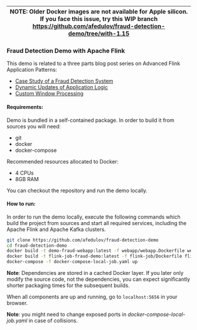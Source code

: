 | NOTE: Older Docker images are not available for Apple silicon. If you face this issue, try this WIP branch https://github.com/afedulov/fraud-detection-demo/tree/with-1.15|
| --- |

### Fraud Detection Demo with Apache Flink

This demo is related to a three parts blog post series on Advanced Flink Application Patterns:
- [Case Study of a Fraud Detection System](https://flink.apache.org/2020/01/15/advanced-flink-application-patterns-vol.1-case-study-of-a-fraud-detection-system/)
- [Dynamic Updates of Application Logic](https://flink.apache.org/2020/03/24/advanced-flink-application-patterns-vol.2-dynamic-updates-of-application-logic/)
- [Custom Window Processing](https://flink.apache.org/2020/07/30/advanced-flink-application-patterns-vol.3-custom-window-processing/)

#### Requirements:
Demo is bundled in a self-contained package. In order to build it from sources you will need:

 - git
 - docker
 - docker-compose

 Recommended resources allocated to Docker:

 - 4 CPUs
 - 8GB RAM

 You can checkout the repository and run the demo locally.

#### How to run:

In order to run the demo locally, execute the following commands which build the project from sources and start all required services, including the Apache Flink and Apache Kafka clusters.

```bash
git clone https://github.com/afedulov/fraud-detection-demo
cd fraud-detection-demo
docker build -t demo-fraud-webapp:latest -f webapp/webapp.Dockerfile webapp/
docker build -t flink-job-fraud-demo:latest -f flink-job/Dockerfile flink-job/
docker-compose -f docker-compose-local-job.yaml up
```

__Note__: Dependencies are stored in a cached Docker layer. If you later only modify the source code, not the dependencies, you can expect significantly shorter packaging times for the subsequent builds.

When all components are up and running, go to `localhost:5656` in your browser.

__Note__: you might need to change exposed ports in _docker-compose-local-job.yaml_ in case of collisions.


